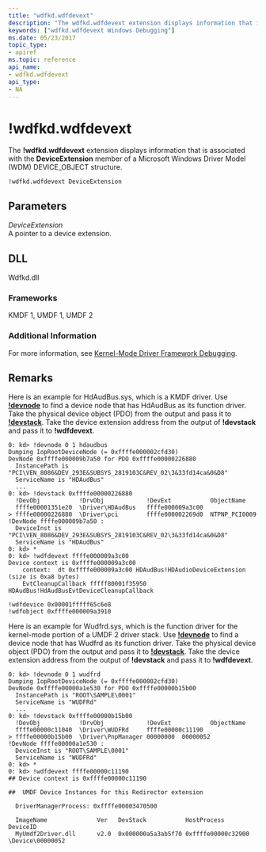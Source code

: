 ```yaml
---
title: "wdfkd.wdfdevext"
description: "The wdfkd.wdfdevext extension displays information that is associated with the DeviceExtension member of a Microsoft Windows Driver Model (WDM) DEVICE_OBJECT structure."
keywords: ["wdfkd.wdfdevext Windows Debugging"]
ms.date: 05/23/2017
topic_type:
- apiref
ms.topic: reference
api_name:
- wdfkd.wdfdevext
api_type:
- NA
---
```


# !wdfkd.wdfdevext


The **!wdfkd.wdfdevext** extension displays information that is associated with the **DeviceExtension** member of a Microsoft Windows Driver Model (WDM) DEVICE\_OBJECT structure.

```dbgcmd
!wdfkd.wdfdevext DeviceExtension
```

## Parameters


<span id="_______DeviceExtension______"></span><span id="_______deviceextension______"></span><span id="_______DEVICEEXTENSION______"></span> *DeviceExtension*   
A pointer to a device extension.

## DLL

Wdfkd.dll

### <span id="Frameworks"></span><span id="frameworks"></span><span id="FRAMEWORKS"></span>Frameworks

KMDF 1, UMDF 1, UMDF 2

### Additional Information

For more information, see [Kernel-Mode Driver Framework Debugging](../debugger/kernel-mode-driver-framework-debugging.md).

## Remarks

Here is an example for HdAudBus.sys, which is a KMDF driver. Use [**!devnode**](-devnode.md) to find a device node that has HdAudBus as its function driver. Take the physical device object (PDO) from the output and pass it to [**!devstack**](-devstack.md). Take the device extension address from the output of **!devstack** and pass it to **!wdfdevext**.

```dbgcmd
0: kd> !devnode 0 1 hdaudbus
Dumping IopRootDeviceNode (= 0xffffe000002cfd30)
DevNode 0xffffe000009b7a50 for PDO 0xffffe00000226880
  InstancePath is "PCI\VEN_8086&DEV_293E&SUBSYS_2819103C&REV_02\3&33fd14ca&0&D8"
  ServiceName is "HDAudBus"
  ...
0: kd> !devstack 0xffffe00000226880
  !DevObj           !DrvObj            !DevExt           ObjectName
  ffffe00001351e20  \Driver\HDAudBus   ffffe000009a3c00  
> ffffe00000226880  \Driver\pci        ffffe000002269d0  NTPNP_PCI0009
!DevNode ffffe000009b7a50 :
  DeviceInst is "PCI\VEN_8086&DEV_293E&SUBSYS_2819103C&REV_02\3&33fd14ca&0&D8"
  ServiceName is "HDAudBus"
0: kd> *
0: kd> !wdfdevext ffffe000009a3c00
Device context is 0xffffe000009a3c00
    context:  dt 0xffffe000009a3c00 HDAudBus!HDAudioDeviceExtension (size is 0xa8 bytes)
    EvtCleanupCallback fffff80001f35950 HDAudBus!HdAudBusEvtDeviceCleanupCallback

!wdfdevice 0x00001fffff65c6e8                        
!wdfobject 0xffffe000009a3910
```

Here is an example for Wudfrd.sys, which is the function driver for the kernel-mode portion of a UMDF 2 driver stack. Use [**!devnode**](-devnode.md) to find a device node that has Wudfrd as its function driver. Take the physical device object (PDO) from the output and pass it to [**!devstack**](-devstack.md). Take the device extension address from the output of **!devstack** and pass it to **!wdfdevext**.

```dbgcmd
0: kd> !devnode 0 1 wudfrd
Dumping IopRootDeviceNode (= 0xffffe000002cfd30)
DevNode 0xffffe00000a1e530 for PDO 0xffffe00000b15b00
  InstancePath is "ROOT\SAMPLE\0001"
  ServiceName is "WUDFRd"
  ...
0: kd> !devstack 0xffffe00000b15b00
  !DevObj           !DrvObj            !DevExt           ObjectName
  ffffe00000c11040  \Driver\WUDFRd     ffffe00000c11190  
> ffffe00000b15b00  \Driver\PnpManager 00000000  00000052
!DevNode ffffe00000a1e530 :
  DeviceInst is "ROOT\SAMPLE\0001"
  ServiceName is "WUDFRd"
0: kd> *
0: kd> !wdfdevext ffffe00000c11190
## Device context is 0xffffe00000c11190

##  UMDF Device Instances for this Redirector extension

  DriverManagerProcess: 0xffffe00003470500

  ImageName              Ver   DevStack           HostProcess        DeviceID      
  MyUmdf2Driver.dll      v2.0  0x000000a5a3ab5f70 0xffffe00000c32900  \Device\00000052
```

 

 






